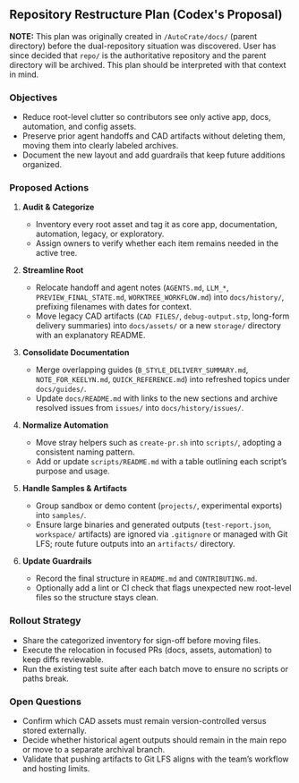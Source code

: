 ## Repository Restructure Plan (Codex's Proposal)

**NOTE:** This plan was originally created in `/AutoCrate/docs/` (parent directory) before the dual-repository situation was discovered. User has since decided that `repo/` is the authoritative repository and the parent directory will be archived. This plan should be interpreted with that context in mind.

### Objectives

- Reduce root-level clutter so contributors see only active app, docs, automation, and config assets.
- Preserve prior agent handoffs and CAD artifacts without deleting them, moving them into clearly labeled archives.
- Document the new layout and add guardrails that keep future additions organized.

### Proposed Actions

1. **Audit & Categorize**
   - Inventory every root asset and tag it as core app, documentation, automation, legacy, or exploratory.
   - Assign owners to verify whether each item remains needed in the active tree.

2. **Streamline Root**
   - Relocate handoff and agent notes (`AGENTS.md`, `LLM_*`, `PREVIEW_FINAL_STATE.md`, `WORKTREE_WORKFLOW.md`) into `docs/history/`, prefixing filenames with dates for context.
   - Move legacy CAD artifacts (`CAD FILES/`, `debug-output.stp`, long-form delivery summaries) into `docs/assets/` or a new `storage/` directory with an explanatory README.

3. **Consolidate Documentation**
   - Merge overlapping guides (`B_STYLE_DELIVERY_SUMMARY.md`, `NOTE_FOR_KEELYN.md`, `QUICK_REFERENCE.md`) into refreshed topics under `docs/guides/`.
   - Update `docs/README.md` with links to the new sections and archive resolved issues from `issues/` into `docs/history/issues/`.

4. **Normalize Automation**
   - Move stray helpers such as `create-pr.sh` into `scripts/`, adopting a consistent naming pattern.
   - Add or update `scripts/README.md` with a table outlining each script’s purpose and usage.

5. **Handle Samples & Artifacts**
   - Group sandbox or demo content (`projects/`, experimental exports) into `samples/`.
   - Ensure large binaries and generated outputs (`test-report.json`, `workspace/` artifacts) are ignored via `.gitignore` or managed with Git LFS; route future outputs into an `artifacts/` directory.

6. **Update Guardrails**
   - Record the final structure in `README.md` and `CONTRIBUTING.md`.
   - Optionally add a lint or CI check that flags unexpected new root-level files so the structure stays clean.

### Rollout Strategy

- Share the categorized inventory for sign-off before moving files.
- Execute the relocation in focused PRs (docs, assets, automation) to keep diffs reviewable.
- Run the existing test suite after each batch move to ensure no scripts or paths break.

### Open Questions

- Confirm which CAD assets must remain version-controlled versus stored externally.
- Decide whether historical agent outputs should remain in the main repo or move to a separate archival branch.
- Validate that pushing artifacts to Git LFS aligns with the team’s workflow and hosting limits.
